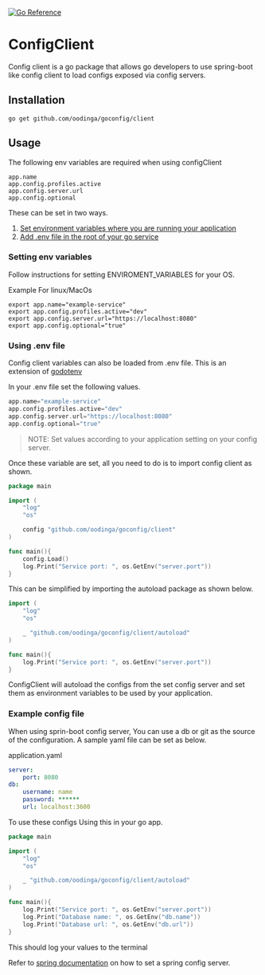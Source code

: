 [![Go Reference](https://pkg.go.dev/badge/github.com/oodinga/go-config-client@v0.1.1.svg)](https://pkg.go.dev/github.com/oodinga/configclient@v0.1.2)

# ConfigClient
Config client is a go package that allows go developers to use spring-boot like config client to load configs exposed via config servers. 

## Installation
``` shell
go get github.com/oodinga/goconfig/client
```

## Usage
The following env variables are required when using configClient
```shell
app.name
app.config.profiles.active
app.config.server.url
app.config.optional
```

These can be set in two ways.

1. [Set environment variables where you are running your application](#setting-env-variables)
2. [Add .env file in the root of your go service](#using-env-file)

### Setting env variables
Follow instructions for setting ENVIROMENT_VARIABLES for your OS.

Example
For linux/MacOs
```shell
export app.name="example-service"
export app.config.profiles.active="dev"
export app.config.server.url="https://localhost:8080"
export app.config.optional="true"
```

### Using .env file
Config client variables can also be loaded from .env file. This is an extension of [godotenv](https://pkg.go.dev/github.com/joho/godotenv@v1.5.1)

In your .env file set the following values.

```go
app.name="example-service"
app.config.profiles.active="dev"
app.config.server.url="https://localhost:8080"
app.config.optional="true"
```
> NOTE: Set values according to your application setting on your config server.

Once these variable are set, all you need to do is to import config client as shown.

```go
package main

import (
    "log"
    "os"

    config "github.com/oodinga/goconfig/client"
)

func main(){
    config.Load()
    log.Print("Service port: ", os.GetEnv("server.port"))
}
```

This can be simplified by importing the autoload package as shown below.

```go
import (
    "log"
    "os"

    _ "github.com/oodinga/goconfig/client/autoload"
)

func main(){
    log.Print("Service port: ", os.GetEnv("server.port"))
}
```

ConfigClient will autoload the configs from the set config server and set them as environment variables to be used by your application.

### Example config file
When using sprin-boot config server, You can use a db or git as the source of the configuration. A sample yaml file can be set as below.

application.yaml
```yaml
server:
    port: 8080
db:
    username: name
    password: ******
    url: localhost:3600
```

To use these configs 
Using this in your go app.

```go
package main

import (
    "log"
    "os"

    _ "github.com/oodinga/goconfig/client/autoload"
)

func main(){
    log.Print("Service port: ", os.GetEnv("server.port"))
    log.Print("Database name: ", os.GetEnv("db.name"))
    log.Print("Database url: ", os.GetEnv("db.url"))
}
```

This should log your values to the terminal

Refer to [spring documentation](https://docs.spring.io/spring-cloud-config/docs/current/reference/html/) on how to set a spring config server.

